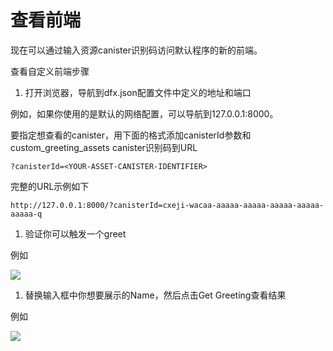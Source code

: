 # 查看前端

现在可以通过输入资源canister识别码访问默认程序的新的前端。

查看自定义前端步骤

1. 打开浏览器，导航到dfx.json配置文件中定义的地址和端口

例如，如果你使用的是默认的网络配置，可以导航到127.0.0.1:8000。

要指定想查看的canister，用下面的格式添加canisterId参数和custom\_greeting\_assets canister识别码到URL

```text
?canisterId=<YOUR-ASSET-CANISTER-IDENTIFIER>
```

完整的URL示例如下

```text
http://127.0.0.1:8000/?canisterId=cxeji-wacaa-aaaaa-aaaaa-aaaaa-aaaaa-aaaaa-q
```

1. 验证你可以触发一个greet

例如

![](https://uploader.shimo.im/f/1gtZisCWme9tDjKz.png!thumbnail)

1. 替换输入框中你想要展示的Name，然后点击Get Greeting查看结果

例如

![](https://uploader.shimo.im/f/pJJxAKumfGxAOKuk.png!thumbnail)

